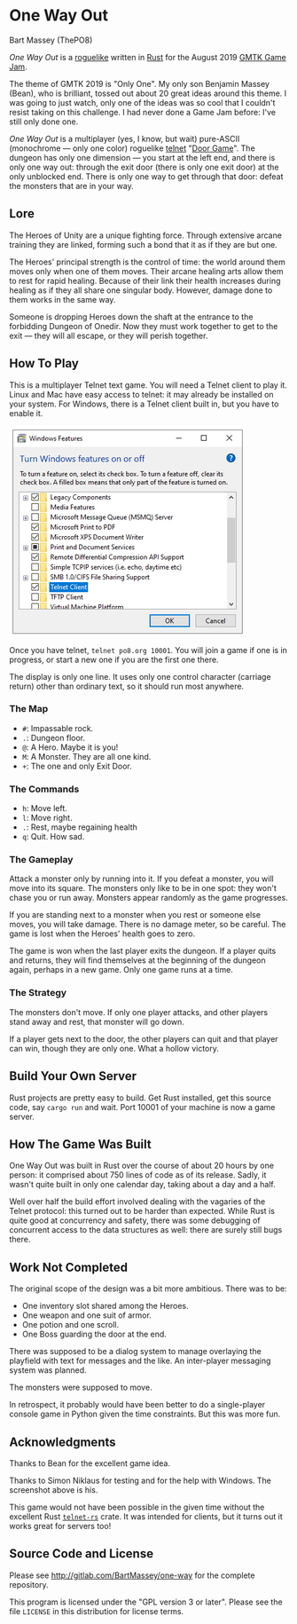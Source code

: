 # One Way Out
Bart Massey (ThePO8)

*One Way Out* is a
[roguelike](https://en.wikipedia.org/wiki/Roguelike) written
in [Rust](https://www.rust-lang.org) for the August 2019
[GMTK Game Jam](https://itch.io/jam/gmtk-2019).

The theme of GMTK 2019 is "Only One". My only son Benjamin
Massey (Bean), who is brilliant, tossed out about 20 great
ideas around this theme. I was going to just watch, only one
of the ideas was so cool that I couldn't resist taking on
this challenge. I had never done a Game Jam before: I've
still only done one.

*One Way Out* is a multiplayer (yes, I know, but wait)
pure-ASCII (monochrome — only one color) roguelike
[telnet](https://en.wikipedia.org/wiki/Telnet)
"[Door Game](https://en.wikipedia.org/wiki/Category:Door_games)".
The dungeon has only one dimension — you start at the left
end, and there is only one way out: through the exit door
(there is only one exit door) at the only unblocked
end. There is only one way to get through that door: defeat
the monsters that are in your way.

## Lore

The Heroes of Unity are a unique fighting force. Through
extensive arcane training they are linked, forming such a
bond that it as if they are but one.

The Heroes' principal strength is the control of time: the
world around them moves only when one of them moves. Their
arcane healing arts allow them to rest for rapid healing.
Because of their link their health increases during healing
as if they all share one singular body. However, damage done
to them works in the same way.

Someone is dropping Heroes down the shaft at the entrance to
the forbidding Dungeon of Onedir. Now they must work
together to get to the exit — they will all escape, or they
will perish together.

## How To Play

This is a multiplayer Telnet text game. You will need a
Telnet client to play it. Linux and Mac have easy access to
telnet: it may already be installed on your system. For
Windows, there is a Telnet client built in, but you have to
enable it.

![Windows Telnet Feature](windows-telnet-feature.png)

Once you have telnet, `telnet po8.org 10001`. You will join
a game if one is in progress, or start a new one if you are
the first one there.

The display is only one line. It uses only one control
character (carriage return) other than ordinary text, so it
should run most anywhere.

### The Map

* `#`: Impassable rock.
* `.`: Dungeon floor.
* `@`: A Hero. Maybe it is you!
* `M`: A Monster. They are all one kind.
* `+`: The one and only Exit Door.

### The Commands

* `h`: Move left.
* `l`: Move right.
* `.`: Rest, maybe regaining health
* `q`: Quit. How sad.

### The Gameplay

Attack a monster only by running into it. If you defeat a
monster, you will move into its square. The monsters only
like to be in one spot: they won't chase you or run away.
Monsters appear randomly as the game progresses.

If you are standing next to a monster when you rest or
someone else moves, you will take damage. There is no damage
meter, so be careful. The game is lost when the Heroes'
health goes to zero.

The game is won when the last player exits the dungeon. If a
player quits and returns, they will find themselves at the
beginning of the dungeon again, perhaps in a new game. Only
one game runs at a time.

### The Strategy

The monsters don't move. If only one player attacks, and
other players stand away and rest, that monster will go
down.

If a player gets next to the door, the other players can
quit and that player can win, though they are only one. What
a hollow victory.

## Build Your Own Server

Rust projects are pretty easy to build. Get Rust installed,
get this source code, say `cargo run` and wait. Port 10001
of your machine is now a game server.

## How The Game Was Built

One Way Out was built in Rust over the course of about 20
hours by one person: it comprised about 750 lines of code as
of its release. Sadly, it wasn't quite built in only one
calendar day, taking about a day and a half.

Well over half the build effort involved dealing with the
vagaries of the Telnet protocol: this turned out to be
harder than expected. While Rust is quite good at
concurrency and safety, there was some debugging of
concurrent access to the data structures as well: there are
surely still bugs there.

## Work Not Completed

The original scope of the design was a bit more
ambitious. There was to be:

* One inventory slot shared among the Heroes.
* One weapon and one suit of armor.
* One potion and one scroll.
* One Boss guarding the door at the end.

There was supposed to be a dialog system to manage
overlaying the playfield with text for messages and the
like. An inter-player messaging system was planned.

The monsters were supposed to move.

In retrospect, it probably would have been better to do a
single-player console game in Python given the time
constraints. But this was more fun.

## Acknowledgments

Thanks to Bean for the excellent game idea.

Thanks to Simon Niklaus for testing and for the help with
Windows. The screenshot above is his.

This game would not have been possible in the given time
without the excellent Rust
[`telnet-rs`](https://github.com/SLMT/telnet-rs) crate.  It
was intended for clients, but it turns out it works great
for servers too!

## Source Code and License

Please see http://gitlab.com/BartMassey/one-way for the
complete repository.

This program is licensed under the "GPL version 3 or
later". Please see the file `LICENSE` in this distribution
for license terms.
